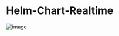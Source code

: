 # Helm-Chart-Realtime
![image](https://github.com/naresh9919/Helm-Chart-Realtime/assets/110754714/c17d7d36-fc35-4f36-b25a-0511dfaa520a)
